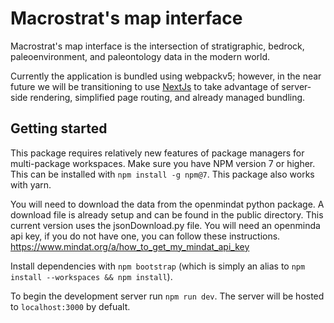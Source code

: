 # Macrostrat's map interface

Macrostrat's map interface is the intersection of stratigraphic, bedrock, paleoenvironment, and paleontology data in the modern world.

Currently the application is bundled using webpackv5; however, in the near future we will be transitioning to use [NextJs](https://nextjs.org/) to take advantage of server-side rendering, simplified page routing, and already managed bundling.

## Getting started

This package requires relatively new features of package managers for multi-package workspaces.
Make sure you have NPM version 7 or higher. This can be installed with `npm install -g npm@7`.
This package also works with yarn.

You will need to download the data from the openmindat python package. A download file is already setup and can be found in the public directory. This current version uses the jsonDownload.py file. You will need an openminda api key, if you do not have one, you can follow these instructions. https://www.mindat.org/a/how_to_get_my_mindat_api_key

Install dependencies with `npm bootstrap` (which is simply an alias to `npm install --workspaces && npm install`).

To begin the development server run `npm run dev`. The server will be hosted to `localhost:3000` by defualt.
